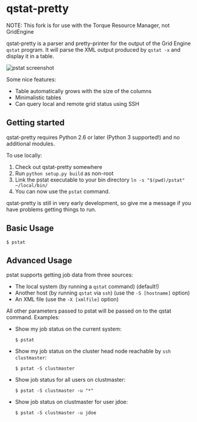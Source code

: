 # qstat-pretty

NOTE: This fork is for use with the Torque Resource Manager, not GridEngine

qstat-pretty is a parser and pretty-printer for the output of the Grid Engine `qstat` program. It will parse the XML output produced by `qstat -x` and display it in a table.


![pstat screenshot](http://i.imgur.com/WkYaAyt.png)

Some nice features:

  * Table automatically grows with the size of the columns
  * Minimalistic tables
  * Can query local and remote grid status using SSH

## Getting started

qstat-pretty requires Python 2.6 or later (Python 3 supported!) and no additional modules.

To use locally:
  1. Check out qstat-pretty somewhere
  2. Run `python setup.py build` as non-root
  3. Link the pstat executable to your bin directory `ln -s "$(pwd)/pstat" ~/local/bin/`
  4. You can now use the `pstat` command.

qstat-pretty is still in very early development, so give me a message if you have problems getting things to run.

## Basic Usage

    $ pstat

## Advanced Usage

pstat supports getting job data from three sources: 

  * The local system (by running a `qstat` command) (default!)
  * Another host (by running `qstat` via `ssh`) (use the `-S [hostname]` option)
  * An XML file (use the `-X [xmlfile]` option)

All other parameters passed to pstat will be passed on to the qstat command. Examples:

  * Show my job status on the current system:

        $ pstat

  * Show my job status on the cluster head node reachable by `ssh clustmaster`:

        $ pstat -S clustmaster

  * Show job status for all users on clustmaster:

        $ pstat -S clustmaster -u "*"

  * Show job status on clustmaster for user jdoe:

        $ pstat -S clustmaster -u jdoe
